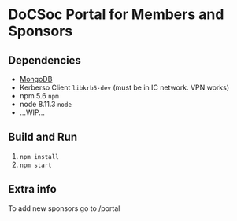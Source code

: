 # DoCSoc Portal for Members and Sponsors

## Dependencies
* [MongoDB](https://docs.mongodb.com/manual/tutorial/install-mongodb-on-ubuntu/)
* Kerberso Client `libkrb5-dev` (must be in IC network. VPN works)
* npm 5.6 `npm`
* node 8.11.3 `node`
* ...WIP...

## Build and Run
1. `npm install`
2. `npm start`

## Extra info 
To add new sponsors go to /portal
